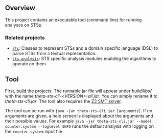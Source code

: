 ## Overview

This project contains an executable tool (command line) for running analyses on STSs.

### Related projects

* [`sts`](../sts/README.md): Classes to represent STSs and a domain specific language (DSL) to parse STSs from a textual representation.
* [`sts-analysis`](../sts-analysis/README.md): STS specific analysis modules enabling the algorithms to operate on them.

## Tool

First, [build](../../doc/Build.md) the projects.
The runnable jar file will appear under _build/libs/_ with the name _theta-sts-cli-\<VERSION\>-all.jar_.
You can simply rename it to _theta-sts-cli.jar_.
The tool also requires the [Z3 SMT solver](../../doc/Build.md).

The tool can be run with `java -jar theta-sts-cli.jar [arguments]`.
If no arguments are given, a help screen is displayed about the arguments and their possible values.
For example `java -jar theta-sts-cli.jar --model counter.system --loglevel INFO` runs the default analysis with logging on the `counter.system` input file.